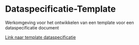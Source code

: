 Dataspecificatie-Template
=========================

Werkomgeving voor het ontwikkelen van een template voor een dataspecificatie
document

[Link naar template
dataspecificatie](https://geonovum.github.io/ds-template/dataspecificatie)

